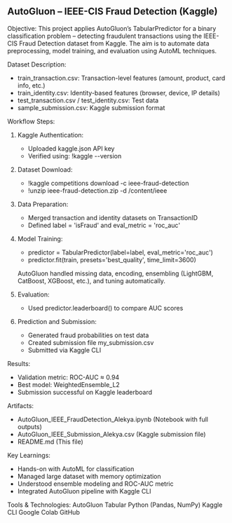 AutoGluon – IEEE-CIS Fraud Detection (Kaggle)
----------------------------------------------

Objective:
This project applies AutoGluon’s TabularPredictor for a binary classification problem – detecting fraudulent transactions using the IEEE-CIS Fraud Detection dataset from Kaggle. The aim is to automate data preprocessing, model training, and evaluation using AutoML techniques.

Dataset Description:
- train_transaction.csv: Transaction-level features (amount, product, card info, etc.)
- train_identity.csv: Identity-based features (browser, device, IP details)
- test_transaction.csv / test_identity.csv: Test data
- sample_submission.csv: Kaggle submission format

Workflow Steps:
1. Kaggle Authentication:
   - Uploaded kaggle.json API key
   - Verified using: !kaggle --version

2. Dataset Download:
   - !kaggle competitions download -c ieee-fraud-detection
   - !unzip ieee-fraud-detection.zip -d /content/ieee

3. Data Preparation:
   - Merged transaction and identity datasets on TransactionID
   - Defined label = 'isFraud' and eval_metric = 'roc_auc'

4. Model Training:
   - predictor = TabularPredictor(label=label, eval_metric='roc_auc')
   - predictor.fit(train, presets='best_quality', time_limit=3600)

   AutoGluon handled missing data, encoding, ensembling (LightGBM, CatBoost, XGBoost, etc.), and tuning automatically.

5. Evaluation:
   - Used predictor.leaderboard() to compare AUC scores

6. Prediction and Submission:
   - Generated fraud probabilities on test data
   - Created submission file my_submission.csv
   - Submitted via Kaggle CLI

Results:
- Validation metric: ROC-AUC ≈ 0.94
- Best model: WeightedEnsemble_L2
- Submission successful on Kaggle leaderboard

Artifacts:
- AutoGluon_IEEE_FraudDetection_Alekya.ipynb (Notebook with full outputs)
- AutoGluon_IEEE_Submission_Alekya.csv         (Kaggle submission file)
- README.md                                   (This file)

Key Learnings:
- Hands-on with AutoML for classification
- Managed large dataset with memory optimization
- Understood ensemble modeling and ROC-AUC metric
- Integrated AutoGluon pipeline with Kaggle CLI

Tools & Technologies:
AutoGluon Tabular
Python (Pandas, NumPy)
Kaggle CLI
Google Colab
GitHub

